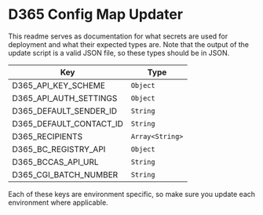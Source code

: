 # D365 Config Map Updater

This readme serves as documentation for what secrets are used for deployment and
what their expected types are. Note that the output of the update script is a
valid JSON file, so these types should be in JSON.

| Key                     | Type            |
| ----------------------- | --------------- |
| D365_API_KEY_SCHEME     | `Object`        |
| D365_API_AUTH_SETTINGS  | `Object`        |
| D365_DEFAULT_SENDER_ID  | `String`        |
| D365_DEFAULT_CONTACT_ID | `String`        |
| D365_RECIPIENTS         | `Array<String>` |
| D365_BC_REGISTRY_API    | `Object`        |
| D365_BCCAS_API_URL      | `String`        |
| D365_CGI_BATCH_NUMBER   | `String`        |

Each of these keys are environment specific, so make sure you update each
environment where applicable.
